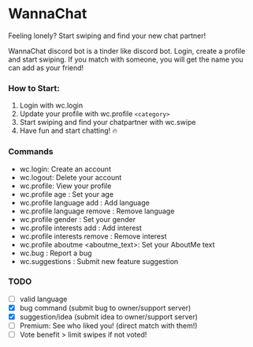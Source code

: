 # WannaChat
Feeling lonely? Start swiping and find your new chat partner!

WannaChat discord bot is a tinder like discord bot. Login, create a profile and start swiping. If you match with someone, you will get the name you can add as your friend! 

### How to Start:

1. Login with wc.login
2. Update your profile with wc.profile `<category>`
3. Start swiping and find your chatpartner with wc.swipe
4. Have fun and start chatting! 🔥

### Commands
- wc.login: Create an account
- wc.logout: Delete your account
- wc.profile: View your profile
- wc.profile age : Set your age
- wc.profile language add <language>: Add language
- wc.profile language remove <language>: Remove language
- wc.profile gender : Set your gender
- wc.profile interests add <interest>: Add interest
- wc.profile interests remove <interest>: Remove interest
- wc.profile aboutme <aboutme_text>: Set your AboutMe text
- wc.bug : Report a bug
- wc.suggestions : Submit new feature suggestion


### TODO
- [ ] valid language
- [X] bug command (submit bug to owner/support server)
- [X] suggestion/idea (submit idea to owner/support server)
- [ ] Premium: See who liked you! (direct match with them!)
- [ ] Vote benefit > limit swipes if not voted!